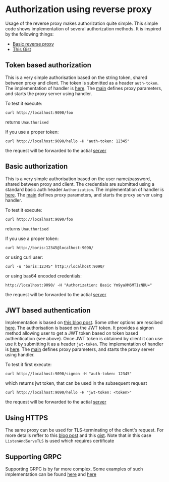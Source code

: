 # Authorization using reverse proxy

Usage of the reverse proxy makes authorization quite simple. This simple code shows implementation of several
authorization methods. It is inspired by the following things:
* [Basic reverse proxy](https://github.com/angelbarrera92/basic-auth-reverse-proxy)
* [This Gist](https://gist.github.com/dbrinegar/88c0acf0bc4b0f0fc0c3b2bdbb0a62d3)

## Token based authorization

This is a very simple authorisation based on the string token, shared between proxy and client. The token is submitted
as a header `auth-token`. The implementation of handler is [here](auth/token_auth.go). The [main](cmd/proxy/proxy.go)
defines proxy parameters, and starts the proxy server using handler.

To test it execute:
````
curl http://localhost:9090/foo
````
returns `Unauthorised`

If you use a proper token:
````
curl http://localhost:9090/hello -H "auth-token: 12345"
````
the request will be forwarded  to the actial [server](cmd/server/server.go)

## Basic authorization

This is a very simple authorisation based on the user name/password, shared between proxy and client. The credentials 
are submitted using a standard basic auth header `Authorization`. The implementation of handler is 
[here](auth/basic_auth.go). The [main](cmd/proxy/proxy.go) defines proxy parameters, and starts the proxy server using 
handler.

To test it execute:
````
curl http://localhost:9090/foo
````
returns `Unauthorised`

If you use a proper token:
````
curl http://boris:12345@localhost:9090/
````
or using curl user: 
````
curl -u "boris:12345" http://localhost:9090/
````
or using bas64 encoded credentials:
````
http://localhost:9090/ -H "Authorization: Basic Ym9yaXM6MTIzNDU="
````
the request will be forwarded  to the actial [server](cmd/server/server.go)

## JWT based authentication

Implementation is based on [this blog post](https://www.sohamkamani.com/golang/jwt-authentication/). Some other options 
are rescibed [here](https://medium.com/geekculture/securing-apis-via-jwt-in-golang-9d3659a32c34).
The authorisation is based on the JWT token. It provides a signon method allowing user to get a JWT token based on 
token based authentication (see above). Once JWT token is obtained by client it can use use it by submitting it
as a header `jwt-token`. The implementation of handler is [here](auth/jwt_auth.go). The [main](cmd/proxy/proxy.go)
defines proxy parameters, and starts the proxy server using handler.

To test it first execute:
````
curl http://localhost:9090/signon -H "auth-token: 12345"
````
which returns jwt token, that can be used in the subsequent request

````
curl http://localhost:9090/hello -H "jwt-token: <token>"
````
the request will be forwarded  to the actial [server](cmd/server/server.go)

## Using HTTPS

The same proxy can be used for TLS-terminating of the client's request. For more details reffer to this
[blog post](https://eli.thegreenplace.net/2022/go-and-proxy-servers-part-2-https-proxies/) and this
[gist](https://gist.github.com/matishsiao/8270e18923d8f78f56c2). Note that in this case 
`ListenAndServeTLS` is used which requires certificate

## Supporting GRPC

Supporting GRPC is by far more complex. Some examples of such implementation can be found 
[here](https://earthly.dev/blog/golang-grpc-gateway/) and [here](https://github.com/mwitkow/grpc-proxy)